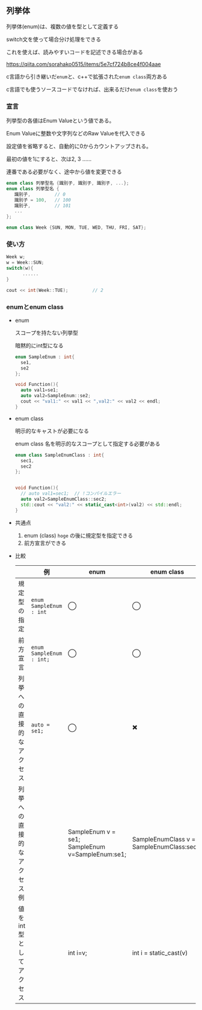 ## 列挙体

列挙体(enum)は、複数の値を型として定義する

switch文を使って場合分け処理をできる

これを使えば、読みやすいコードを記述できる場合がある

https://qiita.com/sorahako0515/items/5e7cf724b8ce4f004aae

c言語から引き継いだ`enum`と、c++で拡張された`enum class`両方ある

c言語でも使うソースコードでなければ、出来るだけ`enum class`を使おう



### 宣言

列挙型の各値はEnum Valueという値である。

Enum Valueに整数や文字列などのRaw Valueを代入できる

設定値を省略すると、自動的に0からカウントアップされる。

最初の値を1にすると、次は2, 3 ......

連番である必要がなく、途中から値を変更できる

```c++
enum class 列挙型名 {識別子, 識別子, 識別子, ...};
enum class 列挙型名 {
   識別子,			// 0
   識別子 = 100,	// 100
   識別子,			// 101
   ...
};

enum class Week {SUN, MON, TUE, WED, THU, FRI, SAT};
```



### 使い方

```c++
Week w;
w = Week::SUN;
switch(w){
      ......
}

cout << int(Week::TUE);			// 2
```



### enumとenum class

* enum

  スコープを持たない列挙型

  暗黙的にint型になる

  ```c++
  enum SampleEnum : int{
  	se1,
  	se2
  };
  
  void Function(){
  	auto val1=se1;    
  	auto val2=SampleEnum::se2;
  	cout << "val1:" << val1 << ",val2:" << val2 << endl; 
  }
  ```

* enum class

  明示的なキャストが必要になる

  enum class 名を明示的なスコープとして指定する必要がある

  ```c++
  enum class SampleEnumClass : int{
  	sec1,
  	sec2
  };
  
  
  void Function(){
  	// auto val1=sec1;  // !コンパイルエラー
  	auto val2=SampleEnumClass::sec2;
  	std::cout << "val2:" << static_cast<int>(val2) << std::endl; 
  }
  ```

* 共通点

  1. enum (class) `hoge` の後に規定型を指定できる
  2. 前方宣言ができる

* 比較

  |                            | 例                       | enum                                                 | enum class                                |
  | -------------------------- | ------------------------ | ---------------------------------------------------- | ----------------------------------------- |
  | 規定型の指定               | `enum SampleEnum : int`  | ◯                                                    | ◯                                         |
  | 前方宣言                   | `enum SampleEnum : int;` | ◯                                                    | ◯                                         |
  | 列挙への直接的なアクセス   | `auto = se1;`            | ◯                                                    | ✖️                                         |
  | 列挙への直接的なアクセス例 |                          | SampleEnum v = se1;<br/>SampleEnum v=SampleEnum:se1; | SampleEnumClass v = SampleEnumClass:sec1; |
  | 値をint型としてアクセス    |                          | int i=v;                                             | int i = static_cast<int>(v)               |

  

























